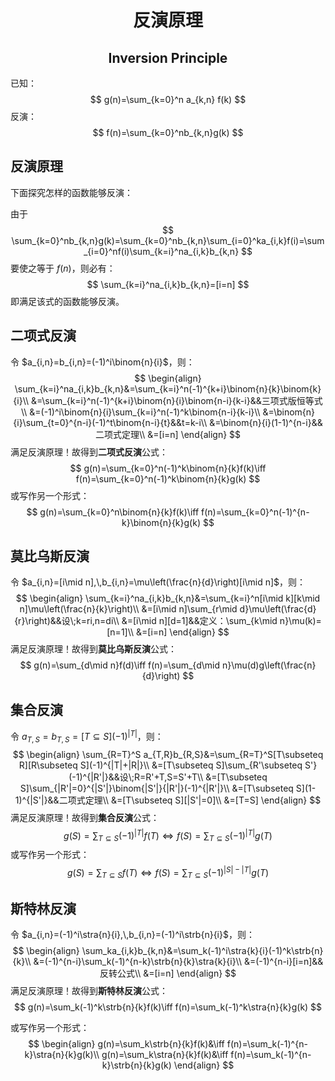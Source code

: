 <h1 style="text-align: center"> 反演原理 </h1>

<h2 style="text-align: center"> Inversion Principle </h2>

$$
\newcommand{\stra}[2]{\begin{bmatrix}{}#1\\{}#2\end{bmatrix}}
\newcommand{\strb}[2]{\begin{Bmatrix}{}#1\\{}#2\end{Bmatrix}}
$$

已知：
$$
g(n)=\sum_{k=0}^n a_{k,n} f(k)
$$
反演：
$$
f(n)=\sum_{k=0}^nb_{k,n}g(k)
$$

## 反演原理

下面探究怎样的函数能够反演：

由于
$$
\sum_{k=0}^nb_{k,n}g(k)=\sum_{k=0}^nb_{k,n}\sum_{i=0}^ka_{i,k}f(i)=\sum_{i=0}^nf(i)\sum_{k=i}^na_{i,k}b_{k,n}
$$
要使之等于 $f(n)$，则必有：
$$
\sum_{k=i}^na_{i,k}b_{k,n}=[i=n]
$$
即满足该式的函数能够反演。



## 二项式反演

令 $a_{i,n}=b_{i,n}=(-1)^i\binom{n}{i}$，则：
$$
\begin{align}
\sum_{k=i}^na_{i,k}b_{k,n}&=\sum_{k=i}^n(-1)^{k+i}\binom{n}{k}\binom{k}{i}\\
&=\sum_{k=i}^n(-1)^{k+i}\binom{n}{i}\binom{n-i}{k-i}&&三项式版恒等式\\
&=(-1)^i\binom{n}{i}\sum_{k=i}^n(-1)^k\binom{n-i}{k-i}\\
&=\binom{n}{i}\sum_{t=0}^{n-i}(-1)^t\binom{n-i}{t}&&t=k-i\\
&=\binom{n}{i}(1-1)^{n-i}&&二项式定理\\
&=[i=n]
\end{align}
$$
满足反演原理！故得到**二项式反演**公式：
$$
g(n)=\sum_{k=0}^n(-1)^k\binom{n}{k}f(k)\iff f(n)=\sum_{k=0}^n(-1)^k\binom{n}{k}g(k)
$$
或写作另一个形式：
$$
g(n)=\sum_{k=0}^n\binom{n}{k}f(k)\iff f(n)=\sum_{k=0}^n(-1)^{n-k}\binom{n}{k}g(k)
$$


## 莫比乌斯反演

令 $a_{i,n}=[i\mid n],\,b_{i,n}=\mu\left(\frac{n}{d}\right)[i\mid n]$，则：
$$
\begin{align}
\sum_{k=i}^na_{i,k}b_{k,n}&=\sum_{k=i}^n[i\mid k][k\mid n]\mu\left(\frac{n}{k}\right)\\
&=[i\mid n]\sum_{r\mid d}\mu\left(\frac{d}{r}\right)&&设\;k=ri,n=di\\
&=[i\mid n][d=1]&&定义：\sum_{k\mid n}\mu(k)=[n=1]\\
&=[i=n]
\end{align}
$$
满足反演原理！故得到**莫比乌斯反演**公式：
$$
g(n)=\sum_{d\mid n}f(d)\iff f(n)=\sum_{d\mid n}\mu(d)g\left(\frac{n}{d}\right)
$$


## 集合反演

令 $a_{T,S}=b_{T,S}=[T\subseteq S](-1)^{|T|}$，则：
$$
\begin{align}
\sum_{R=T}^S a_{T,R}b_{R,S}&=\sum_{R=T}^S[T\subseteq R][R\subseteq S](-1)^{|T|+|R|}\\
&=[T\subseteq S]\sum_{R'\subseteq S'}(-1)^{|R'|}&&设\;R=R'+T,S=S'+T\\
&=[T\subseteq S]\sum_{|R'|=0}^{|S'|}\binom{|S'|}{|R'|}(-1)^{|R'|}\\
&=[T\subseteq S](1-1)^{|S'|}&&二项式定理\\
&=[T\subseteq S][|S'|=0]\\
&=[T=S]
\end{align}
$$
满足反演原理！故得到**集合反演**公式：
$$
g(S)=\sum_{T\subseteq S}(-1)^{|T|}f(T)\iff f(S)=\sum_{T\subseteq S}(-1)^{|T|}g(T)
$$
或写作另一个形式：
$$
g(S)=\sum_{T\subseteq S}f(T)\iff f(S)=\sum_{T\subseteq S}(-1)^{|S|-|T|}g(T)
$$



## 斯特林反演

令 $a_{i,n}=(-1)^i\stra{n}{i},\,b_{i,n}=(-1)^i\strb{n}{i}$，则：
$$
\begin{align}
\sum_ka_{i,k}b_{k,n}&=\sum_k(-1)^i\stra{k}{i}(-1)^k\strb{n}{k}\\
&=(-1)^{n-i}\sum_k(-1)^{n-k}\strb{n}{k}\stra{k}{i}\\
&=(-1)^{n-i}[i=n]&&反转公式\\
&=[i=n]
\end{align}
$$
满足反演原理！故得到**斯特林反演**公式：
$$
g(n)=\sum_k(-1)^k\strb{n}{k}f(k)\iff f(n)=\sum_k(-1)^k\stra{n}{k}g(k)
$$

或写作另一个形式：
$$
\begin{align}
g(n)=\sum_k\strb{n}{k}f(k)&\iff f(n)=\sum_k(-1)^{n-k}\stra{n}{k}g(k)\\
g(n)=\sum_k\stra{n}{k}f(k)&\iff f(n)=\sum_k(-1)^{n-k}\strb{n}{k}g(k)
\end{align}
$$
